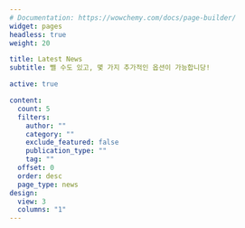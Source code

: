 ```yaml
---
# Documentation: https://wowchemy.com/docs/page-builder/
widget: pages
headless: true
weight: 20

title: Latest News
subtitle: 뺄 수도 있고, 몇 가지 추가적인 옵션이 가능합니당!

active: true

content:
  count: 5
  filters:
    author: ""
    category: ""
    exclude_featured: false
    publication_type: ""
    tag: ""
  offset: 0
  order: desc
  page_type: news
design:
  view: 3
  columns: "1"
---
```

